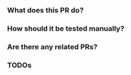 ### What does this PR do?

### How should it be tested manually?

### Are there any related PRs?

### TODOs
